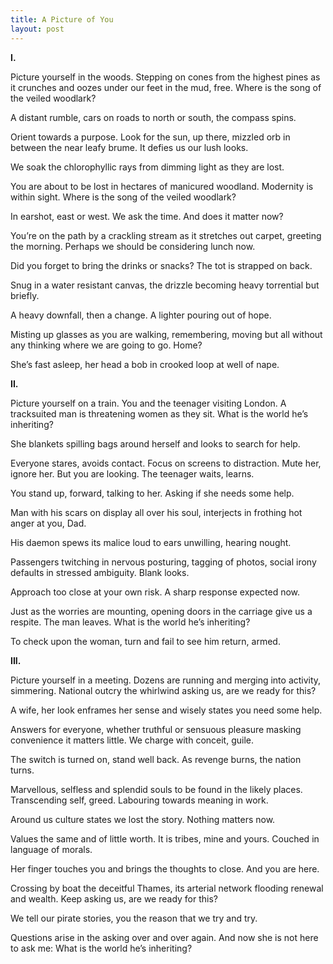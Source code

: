 ```yaml
---
title: A Picture of You
layout: post
---
```

**I.**

Picture yourself in the woods.
Stepping on cones from the highest
pines as it crunches and oozes
under our feet in the mud, free.
Where is the song of the veiled woodlark?

A distant rumble, cars on roads
to north or south, the compass spins.

Orient towards a purpose.
Look for the sun, up there, mizzled 
orb in between the near leafy
brume. It defies us our lush looks.

We soak the chlorophyllic rays
from dimming light as they are lost.

You are about to be lost in
hectares of manicured woodland.
Modernity is within sight.
Where is the song of the veiled woodlark?

In earshot, east or west. We ask
the time. And does it matter now?

You’re on the path by a crackling
stream as it stretches out carpet,
greeting the morning. Perhaps we
should be considering lunch now.

Did you forget to bring the drinks
or snacks? The tot is strapped on back.

Snug in a water resistant 
canvas, the drizzle becoming
heavy torrential but briefly.

A heavy downfall, then a change.
A lighter pouring out of hope.

Misting up glasses as you are
walking, remembering, moving
but all without any thinking
where we are going to go. Home?

She’s fast asleep, her head a bob
in crooked loop at well of nape.

**II.**

Picture yourself on a train.
You and the teenager visiting 
London. A tracksuited man is
threatening women as they sit.
What is the world he’s inheriting?

She blankets spilling bags around
herself and looks to search for help.

Everyone stares, avoids contact.
Focus on screens to distraction.
Mute her, ignore her. But you are
looking. The teenager waits, learns.

You stand up, forward, talking to 
her. Asking if she needs some help.

Man with his scars on display all
over his soul, interjects in 
frothing hot anger at you, Dad.

His daemon spews its malice loud
to ears unwilling, hearing nought.

Passengers twitching in nervous
posturing, tagging of photos,
social irony defaults in 
stressed ambiguity. Blank looks.

Approach too close at your own risk.
A sharp response expected now.

Just as the worries are mounting,
opening doors in the carriage
give us a respite. The man leaves.
What is the world he’s inheriting?

To check upon the woman, turn
and fail to see him return, armed.

**III.**

Picture yourself in a meeting.
Dozens are running and merging
into activity, simmering.
National outcry the whirlwind 
asking us, are we ready for this?

A wife, her look enframes her sense
and wisely states you need some help.

Answers for everyone, whether 
truthful or sensuous pleasure
masking convenience it matters
little. We charge with conceit, guile.

The switch is turned on, stand well back.
As revenge burns, the nation turns.

Marvellous, selfless and splendid
souls to be found in the likely
places. Transcending self, greed.
Labouring towards meaning in work.

Around us culture states we lost
the story. Nothing matters now.

Values the same and of little 
worth. It is tribes, mine and yours. 
Couched in language of morals.

Her finger touches you and brings
the thoughts to close. And you are here.

Crossing by boat the deceitful
Thames, its arterial network
flooding renewal and wealth. Keep
asking us, are we ready for this?

We tell our pirate stories, you 
the reason that we try and try.

Questions arise in the asking
over and over again. And
now she is not here to ask me:
What is the world he’s inheriting?